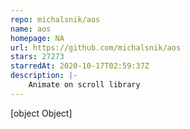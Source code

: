 ```yaml
---
repo: michalsnik/aos
name: aos
homepage: NA
url: https://github.com/michalsnik/aos
stars: 27273
starredAt: 2020-10-17T02:59:37Z
description: |-
    Animate on scroll library
---
```


[object Object]
